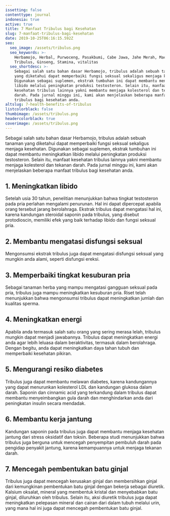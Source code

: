 ```yaml
---
issetting: false
contenttype: journal
indonesia: true
active: true
title: 7 Manfaat Tribulus bagi Kesehatan
slug: 7-manfaat-tribulus-bagi-kesehatan
date: 2019-10-25T06:16:15.592Z
seo:
  seo_image: /assets/tribulus.png
  seo_keywords: >-
    Herbamojo, Herbal, Purwoceng, Pasakbumi, Cabe Jawa, Jahe Merah, Maca,
    Tribulus, Ginseng, Stamina, vitalitas
  seo_shortdesc: >-
    Sebagai salah satu bahan dasar Herbamojo, tribulus adalah sebuah tanaman
    yang diketahui dapat memperbaiki fungsi seksual sekaligus menjaga kesehatan.
    Digunakan sebagai suplemen, ekstrak tumbuhan ini dapat membantu meningkatkan
    libido melalui peningkatan produksi testosteron. Selain itu, manfaat
    kesehatan tribulus lainnya yakni membantu menjaga kolesterol dan tekanan
    darah. Pada jurnal minggu ini, kami akan menjelaskan beberapa manfaat
    tribulus bagi kesehatan anda.
altslug: 7-health-benefits-of-tribulus
listcolorblack: false
thumbimage: /assets/tribulus.png
headercolorblack: true
coverimage: /assets/tribulus.png
---
```


Sebagai salah satu bahan dasar Herbamojo, tribulus adalah sebuah tanaman yang diketahui dapat memperbaiki fungsi seksual sekaligus menjaga kesehatan. Digunakan sebagai suplemen, ekstrak tumbuhan ini dapat membantu meningkatkan libido melalui peningkatan produksi testosteron. Selain itu, manfaat kesehatan tribulus lainnya yakni membantu menjaga kolesterol dan tekanan darah. Pada jurnal minggu ini, kami akan menjelaskan beberapa manfaat tribulus bagi kesehatan anda.

## 1. Meningkatkan libido

Setelah usia 30 tahun, penelitian menunjukkan bahwa tingkat testosteron pada pria perlahan mengalami penurunan. Hal ini dapat dipercepat apabila orang tersebut jarang berolahraga. Ekstrak tribulus dapat mengatasi hal ini, karena kandungan steroidal saponin pada tribulus, yang disebut protodioscin, memiliki efek yang baik terhadap libido dan fungsi seksual pria.

## 2. Membantu mengatasi disfungsi seksual

Mengonsumsi ekstrak tribulus juga dapat mengatasi disfungsi seksual yang mungkin anda alami, seperti disfungsi ereksi.

## 3. Memperbaiki tingkat kesuburan pria

Sebagai tanaman herba yang mampu mengatasi gangguan seksual pada pria, tribulus juga mampu meningkatkan kesuburan pria. Riset telah menunjukkan bahwa mengonsumsi tribulus dapat meningkatkan jumlah dan kualitas sperma.

## 4. Meningkatkan energi

Apabila anda termasuk salah satu orang yang sering merasa lelah, tribulus mungkin dapat menjadi jawabannya. Tribulus dapat meningkatkan energi anda agar lebih leluasa dalam beraktivitas, termasuk dalam berolahraga. Dengan begitu, anda dapat meningkatkan daya tahan tubuh dan memperbaiki kesehatan pikiran.

## 5. Mengurangi resiko diabetes

Tribulus juga dapat membantu melawan diabetes, karena kandungannya yang dapat menurunkan kolesterol LDL dan kandungan glukosa dalam darah. Saponin dan cinnamic acid yang terkandung dalam tribulus dapat membantu menyeimbangkan gula darah dan menghindarkan anda dari peningkatan insulin secara mendadak.

## 6. Membantu kerja jantung

Kandungan saponin pada tribulus juga dapat membantu menjaga kesehatan jantung dari stress oksidatif dan toksin. Beberapa studi menunjukkan bahwa tribulus juga berguna untuk mencegah penyempitan pembuluh darah pada pengidap penyakit jantung, karena kemampuannya untuk menjaga tekanan darah.

## 7. Mencegah pembentukan batu ginjal

Tribulus juga dapat mencegah kerusakan ginjal dan membersihkan ginjal dari kemungkinan pembentukan batu ginjal dengan bekerja sebagai diuretik. Kalsium oksalat, mineral yang membentuk kristal dan menyebabkan batu ginjal, diluruhkan oleh tribulus. Selain itu, aksi diuretik tribulus juga dapat meningkatkan pelepasan mineral dan cairan dari dalam tubuh melalui urin, yang mana hal ini juga dapat mencegah pembentukan batu ginjal.
